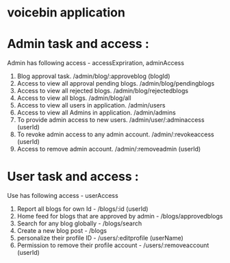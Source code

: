 # voicebin application 

# Admin task and access : 

Admin has following access - accessExpriration, adminAccess

 1. Blog approval task. /admin/blog/:approveblog (blogId)
 2. Access to view all approval pending blogs. /admin/blog/pendingblogs
 3. Access to view all rejected blogs. /admin/blog/rejectedblogs
 4. Access to view all blogs. /admin/blog/all
 5. Access to view all users in application. /admin/users
 6. Access to view all Admins in application. /admin/admins
 7. To provide admin access to new users. /admin/user/:adminaccess (userId)
 8. To revoke admin access to any admin account. /admin/:revokeaccess (userId)
 9. Access to remove admin account. /admin/:removeadmin (userId)
 
 # User task and access : 

 Use has following access - userAccess

 1. Report all blogs for own Id - /blogs/:id (userId)
 2. Home feed for blogs that are approved by admin - /blogs/approvedblogs
 3. Search for any blog globally - /blogs/search
 4. Create a new blog post - /blogs
 5. personalize their profile ID - /users/:editprofile (userName)
 6. Permission to remove their profile account - /users/:removeaccount (userId)
